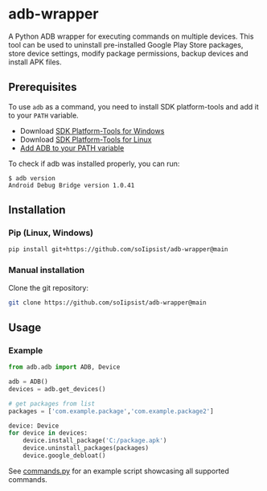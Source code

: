 # adb-wrapper

A Python ADB wrapper for executing commands on multiple devices. This tool can be used to uninstall pre-installed Google Play Store packages, store device settings, modify package permissions, backup devices and install APK files.

## Prerequisites

To use `adb` as a command, you need to install SDK platform-tools and add it to your `PATH` variable.

- Download [SDK Platform-Tools for Windows](https://dl.google.com/android/repository/platform-tools-latest-windows.zip)
- Download [SDK Platform-Tools for Linux](https://dl.google.com/android/repository/platform-tools-latest-linux.zip)
- [Add ADB to your PATH variable](https://www.xda-developers.com/adb-fastboot-any-directory-windows-linux/)

To check if adb was installed properly, you can run:

```Shell
$ adb version
Android Debug Bridge version 1.0.41
```

## Installation

### Pip (Linux, Windows)

```bash
pip install git+https://github.com/soIipsist/adb-wrapper@main
```

### Manual installation

Clone the git repository:

```bash
git clone https://github.com/soIipsist/adb-wrapper@main
```

## Usage

### Example

```Python
from adb.adb import ADB, Device

adb = ADB()
devices = adb.get_devices()

# get packages from list
packages = ['com.example.package','com.example.package2']

device: Device
for device in devices:
    device.install_package('C:/package.apk')
    device.uninstall_packages(packages)
    device.google_debloat()
```

See [commands.py](https://github.com/soIipsist/adb-wrapper/blob/main/examples/commands.py) for an example script showcasing all supported commands.
